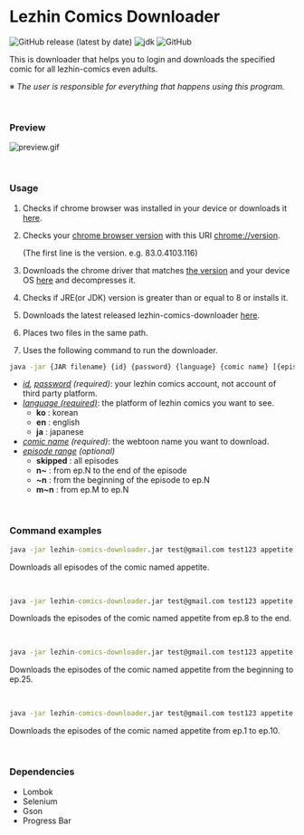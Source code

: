 # Lezhin Comics Downloader

![GitHub release (latest by date)](https://img.shields.io/github/v/release/imsejin/lezhin-comics-downloader) ![jdk](https://img.shields.io/badge/jdk-8-orange) ![GitHub](https://img.shields.io/github/license/imsejin/lezhin-comics-downloader)

This is downloader that helps you to login and downloads the specified comic for all lezhin-comics even adults.

※ *The user is responsible for everything that happens using this program.*

<br>

### Preview

![preview.gif](https://user-images.githubusercontent.com/46176032/86532430-d73b8d00-bf04-11ea-9442-064af11aea9c.gif)

<br>

### Usage

1. Checks if chrome browser was installed in your device or downloads it [here](https://www.google.com/chrome).

2. Checks your <ins>chrome browser version</ins> with this URI [chrome://version](chrome://version).

   (The first line is the version. e.g. 83.0.4103.116)

3. Downloads the chrome driver that matches <ins>the version</ins> and your device OS [here](https://chromedriver.chromium.org/downloads) and decompresses it.

4. Checks if JRE(or JDK) version is greater than or equal to 8 or installs it.

5. Downloads the latest released lezhin-comics-downloader [here](https://github.com/ImSejin/lezhin-comics-downloader/releases).

6. Places two files in the same path.

7. Uses the following command to run the downloader.



```cmd
java -jar {JAR filename} {id} {password} {language} {comic name} [{episode range}]
```

- *<ins>id</ins>, <ins>password</ins> (required)*: your lezhin comics account, not account of third party platform.
- *<ins>language (required)</ins>*: the platform of lezhin comics you want to see.
  - **ko** : korean
  - **en** : english
  - **ja** : japanese
- *<ins>comic name</ins> (required)*: the webtoon name you want to download.
- *<ins>episode range</ins> (optional)*
  - __skipped__ : all episodes
  - __n~__ : from ep.N to the end of the episode
  - __~n__ : from the beginning of the episode to ep.N
  - __m~n__ : from ep.M to ep.N

<br>

### Command examples

```cmd
java -jar lezhin-comics-downloader.jar test@gmail.com test123 appetite
```

Downloads all episodes of the comic named appetite.

<br>

```cmd
java -jar lezhin-comics-downloader.jar test@gmail.com test123 appetite 8~
```

Downloads the episodes of the comic named appetite from ep.8 to the end.

<br>

```cmd
java -jar lezhin-comics-downloader.jar test@gmail.com test123 appetite ~25
```

Downloads the episodes of the comic named appetite from the beginning to ep.25.

<br>

```cmd
java -jar lezhin-comics-downloader.jar test@gmail.com test123 appetite 1~10
```

Downloads the episodes of the comic named appetite from ep.1 to ep.10.

<br>

### Dependencies

- Lombok
- Selenium
- Gson
- Progress Bar


